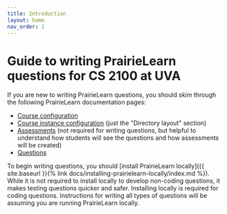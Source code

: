 ```yaml
---
title: Introduction
layout: home
nav_order: 1
---
```


# Guide to writing PrairieLearn questions for CS 2100 at UVA

If you are new to writing PrairieLearn questions, you should skim through the following PrairieLearn documentation pages:

- [Course configuration](https://prairielearn.readthedocs.io/en/latest/course/)
- [Course instance configuration](https://prairielearn.readthedocs.io/en/latest/courseInstance/) (just the "Directory layout" section)
- [Assessments](https://prairielearn.readthedocs.io/en/latest/assessment/) (not required for writing questions, but helpful to understand how students will see the questions and how assessments will be created)
- [Questions](https://prairielearn.readthedocs.io/en/latest/question/)

To begin writing questions, you should [install PrairieLearn locally]({{ site.baseurl }}{% link docs/installing-prairielearn-locally/index.md %}). While it is not required to install locally to develop non-coding questions, it makes testing questions quicker and safer. Installing locally is required for coding questions. Instructions for writing all types of questions will be assuming you are running PrairieLearn locally.